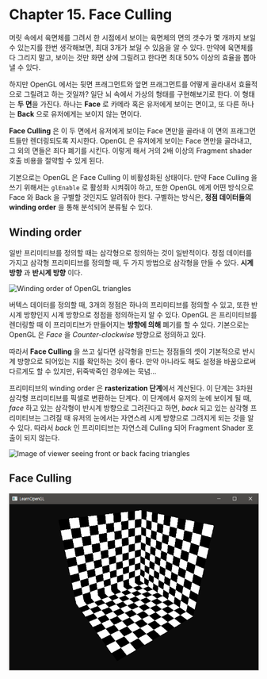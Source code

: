 # Chapter 15. Face Culling

머릿 속에서 육면체를 그려서 한 시점에서 보이는 육면체의 면의 갯수가 몇 개까지 보일 수 있는지를 한번 생각해보면, 최대 3개가 보일 수 있음을 알 수 있다. 만약에 육면체를 다 그리지 말고, 보이는 것만 화면 상에 그릴려고 한다면 최대 50% 이상의 효율을 뽑아낼 수 있다.

하지만 OpenGL 에서는 뒷면 프래그먼트와 앞면 프래그먼트를 어떻게 골라내서 효율적으로 그릴려고 하는 것일까? 일단 뇌 속에서 가상의 형태를 구현해보기로 한다. 이 형태는 **두 면**을 가진다. 하나는 **Face** 로 카메라 혹은 유저에게 보이는 면이고, 또 다른 하나는 **Back** 으로 유저에게는 보이지 않는 면이다. 

**Face Culling** 은 이 두 면에서 유저에게 보이는 Face 면만을 골라내 이 면의 프래그먼트들만 렌더링되도록 지시한다. OpenGL 은 유저에게 보이는 Face 면만을 골라내고, 그 외의 면들은 죄다 폐기를 시킨다. 이렇게 해서 거의 2배 이상의 Fragment shader 호출 비용을 절약할 수 있게 된다. 

기본으로는 OpenGL 은 Face Culling 이 비활성화된 상태이다. 만약 Face Culling 을 쓰기 위해서는 `glEnable` 로 활성화 시켜줘야 하고, 또한 OpenGL 에게 어떤 방식으로 Face 와 Back 을 구별할 것인지도 알려줘야 한다. 구별하는 방식은, **정점 데이터들의 winding order** 을 통해 분석되어 분류될 수 있다.

## Winding order

일반 프리미티브를 정의할 때는 삼각형으로 정의하는 것이 일반적이다. 정점 데이터를 가지고 삼각형 프리미티브를 정의할 때, 두 가지 방법으로 삼각형을 만들 수 있다. **시계 방향** 과 **반시계 방향** 이다.

![Winding order of OpenGL triangles](https://learnopengl.com/img/advanced/faceculling_windingorder.png)

버텍스 데이터를 정의할 때, 3개의 정점은 하나의 프리미티브를 정의할 수 있고, 또한 반시계 방향인지 시계 방향으로 정점을 정의하는지 알 수 있다. OpenGL 은 프리미티브를 렌더링할 때 이 프리미티브가 만들어지는 **방향에 의해** 폐기를 할 수 있다. 기본으로는 OpenGL 은 *Face* 을 *Counter-clockwise* 방향으로 정의하고 있다.

따라서 **Face Culling** 을 쓰고 싶다면 삼각형을 만드는 정점들의 셋이 기본적으로 반시계 방향으로 되어있는 지를 확인하는 것이 좋다. 만약 아니라도 해도 설정을 바꿈으로써 다르게도 할 수 있지만, 뒤죽박죽인 경우에는 묵념...

프리미티브의 winding order 은 **rasterization 단계**에서 계산된다. 이 단계는 3차원 삼각형 프리미티브를 픽셀로 변환하는 단계다. 이 단계에서 유저의 눈에 보이게 될 때, *face* 하고 있는 삼각형이 반시계 방향으로 그려진다고 하면, *back* 되고 있는 삼각형 프리미티브는 그려질 때 유저의 눈에서는 자연스레 시계 방향으로 그려지게 되는 것을 알 수 있다. 따라서 *back* 인 프리미티브는 자연스레 Culling 되어 Fragment Shader 호출이 되지 않는다.

![Image of viewer seeing front or back facing triangles](https://learnopengl.com/img/advanced/faceculling_frontback.png)

## Face Culling

![img](15_culling.png)



